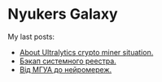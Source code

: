 # Nyukers Galaxy
My last posts:
<!-- blogger articles start -->
- <a href="http://nyukers.blogspot.com/2024/12/about-ultralytics-crypto-miner-situation.html" target="_blank">About Ultralytics crypto miner situation.</a>
- <a href="http://nyukers.blogspot.com/2024/12/blog-post_12.html" target="_blank">Бэкап системного реестра.</a>
- <a href="http://nyukers.blogspot.com/2024/12/blog-post_10.html" target="_blank">Від МГУА до нейромереж.</a>

<!-- blogger articles end -->


